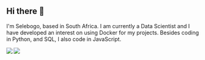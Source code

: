 ## Hi there 👋

I'm Selebogo, based in South Africa. I am currently a Data Scientist and I have developed an interest on using Docker for my projects. Besides coding in Python, and SQL, I also code in JavaScript.

<div position="absolute" left="50%">
<p><img align="left" src="https://github-readme-stats.vercel.app/api/top-langs/?username=scmosoeu&layout=compact&hide=Jupyter%20Notebook&theme=tokyonight&langs_count=6" /></p>

<p><img align="center" src="https://github-readme-stats.vercel.app/api?username=scmosoeu&show_icons=true&theme=tokyonight" /></p>
</div>
